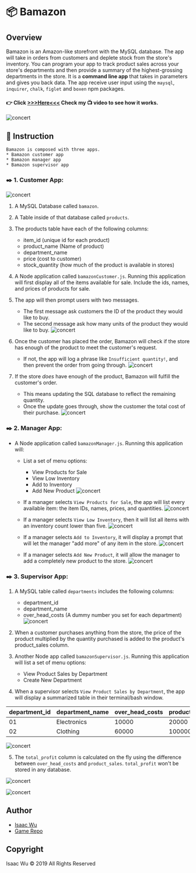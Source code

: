 # 📦 Bamazon

## Overview
Bamazon is an Amazon-like storefront with the MySQL database. The app will take in orders from customers and deplete stock from the store's inventory. You can program your app to track product sales across your store's departments and then provide a summary of the highest-grossing departments in the store. It is a **command line app** that takes in parameters and gives you back data. The app receive user input using the `maysql`, `inquirer`, `chalk`, `figlet` and `boxen` npm packages.
####   :point_right: Click  **[>>>Here<<<](https://youtu.be/kPLYAwTpoV4)**  Check my :tv: video to see how it works.
![concert](./W8.jpg)


## 📓 Instruction
```
Bamazon is composed with three apps.
* Bamazon customer app
* Bamazon manager app
* Bamazon supervisor app
```

###  ✒️ 1. **Customer App**: 

![concert](./scr7.png)
1. A MySQL Database called `bamazon`.
2. A Table inside of that database called `products`.
3. The products table have each of the following columns:
   * item_id (unique id for each product)
   * product_name (Name of product)
   * department_name
   * price (cost to customer)
   * stock_quantity (how much of the product is available in stores)

4. A Node application called `bamazonCustomer.js`. Running this application will first display all of the items available for sale. Include the ids, names, and prices of products for sale.

5. The app will then prompt users with two messages.
   * The first message ask customers the ID of the product they would like to buy.
   * The second message ask how many units of the product they would like to buy.
![concert](./scr8.png)

6. Once the customer has placed the order, Bamazon will check if the store has enough of the product to meet the customer's request.
   * If not, the app will log a phrase like `Insufficient quantity!`, and then prevent the order from going through.
![concert](./scr9.png)

7. If the store _does_ have enough of the product, Bamazon will fulfill the customer's order.
   * This means updating the SQL database to reflect the remaining quantity.
   * Once the update goes through, show the customer the total cost of their purchase.
![concert](./scr10.png)
 
### ✒️ 2. **Manager App**: 

* A Node application called `bamazonManager.js`. Running this application will:

  * List a set of menu options:
    * View Products for Sale
    * View Low Inventory
    * Add to Inventory
    * Add New Product
![concert](./scr11.png)

  * If a manager selects `View Products for Sale`, the app will list every available item: the item IDs, names, prices, and quantities.
![concert](./scr12.png)
  
  * If a manager selects `View Low Inventory`, then it will list all items with an inventory count lower than five.
![concert](./scr14.png)
  
  * If a manager selects `Add to Inventory`, it will display a prompt that will let the manager "add more" of any item in the store.
![concert](./scr15.png)
  
  * If a manager selects `Add New Product`, it will allow the manager to add a completely new product to the store.
![concert](./scr16.png)
  


### ✒️ 3.  **Supervisor App**: 

1. A MySQL table called `departments` includes the following columns:
   * department_id
   * department_name
   * over_head_costs (A dummy number you set for each department)
![concert](./scr17.png)

2. When a customer purchases anything from the store, the price of the product multiplied by the quantity purchased is added to the product's product_sales column.

3. Another Node app called `bamazonSupervisor.js`. Running this application will list a set of menu options:
   * View Product Sales by Department
   * Create New Department

4. When a supervisor selects `View Product Sales by Department`, the app will display a summarized table in their terminal/bash window. 

| department_id | department_name | over_head_costs | product_sales | total_profit |
| ------------- | --------------- | --------------- | ------------- | ------------ |
| 01            | Electronics     | 10000           | 20000         | 10000        |
| 02            | Clothing        | 60000           | 100000        | 40000        |

![concert](./scr18.png)

5. The `total_profit` column is calculated on the fly using the difference between `over_head_costs` and `product_sales`. `total_profit` won't be stored in any database.

![concert](./scr19.png)


![concert](./scr20.png)


## Author
* [Isaac Wu](https://github.com/squall2046)
* [Game Repo](https://github.com/squall2046/Bamazon)

## Copyright
Isaac Wu © 2019 All Rights Reserved

